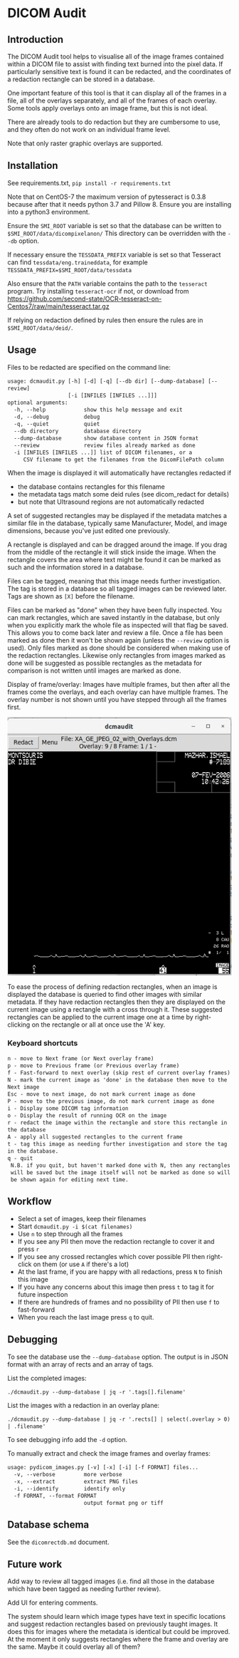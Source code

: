 # DICOM Audit

## Introduction

The DICOM Audit tool helps to visualise all of the image frames contained
within a DICOM file to assist with finding text burned into the pixel data.
If particularly sensitive text is found it can be redacted, and the
coordinates of a redaction rectangle can be stored in a database.

One important feature of this tool is that it can display all of the frames
in a file, all of the overlays separately, and all of the frames of each overlay.
Some tools apply overlays onto an image frame, but this is not ideal.

There are already tools to do redaction but they are cumbersome to use,
and they often do not work on an individual frame level.

Note that only raster graphic overlays are supported.

## Installation

See requirements.txt, `pip install -r requirements.txt`

Note that on CentOS-7 the maximum version of pytesseract is 0.3.8
because after that it needs python 3.7 and Pillow 8. Ensure you are
installing into a python3 environment.

Ensure the `SMI_ROOT` variable is set so that the database can be
written to `$SMI_ROOT/data/dicompixelanon/` This directory can be
overridden with the `--db` option.

If necessary ensure the `TESSDATA_PREFIX` variable is set so that
Tesseract can find `tessdata/eng.traineddata`, for example
`TESSDATA_PREFIX=$SMI_ROOT/data/tessdata`

Also ensure that the `PATH` variable contains the path to the `tesseract`
program.  Try installing `tesseract-ocr` if not, or download from
https://github.com/second-state/OCR-tesseract-on-Centos7/raw/main/tesseract.tar.gz

If relying on redaction defined by rules then ensure the rules are
in `$SMI_ROOT/data/deid/`.

## Usage

Files to be redacted are specified on the command line:

```
usage: dcmaudit.py [-h] [-d] [-q] [--db dir] [--dump-database] [--review]
                   [-i [INFILES [INFILES ...]]]
optional arguments:
  -h, --help            show this help message and exit
  -d, --debug           debug
  -q, --quiet           quiet
  --db directory        database directory
  --dump-database       show database content in JSON format
  --review              review files already marked as done
  -i [INFILES [INFILES ...]] list of DICOM filenames, or a
     CSV filename to get the filenames from the DicomFilePath column
```

When the image is displayed it will automatically have rectangles redacted if
* the database contains rectangles for this filename
* the metadata tags match some deid rules (see dicom_redact for details)
* but note that Ultrasound regions are not automatically redacted

A set of suggested rectangles may be displayed if the metadata matches
a similar file in the database, typically same Manufacturer, Model, and
image dimensions, because you've just edited one previously.

A rectangle is displayed and can be dragged around the image.
If you drag from the middle of the rectangle it will stick inside the image.
When the rectangle covers the area where text might be found it can be
marked as such and the information stored in a database.

Files can be tagged, meaning that this image needs further investigation.
The tag is stored in a database so all tagged images can be reviewed later.
Tags are shown as `[X]` before the filename.

Files can be marked as "done" when they have been fully inspected.
You can mark rectangles, which are saved instantly in the database, but
only when you explicitly mark the whole file as inspected will that
flag be saved.  This allows you to come back later and review a file.
Once a file has been marked as done then it won't be shown again
(unless the `--review` option is used).
Only files marked as done should be considered when making use of
the redaction rectangles. Likewise only rectangles from images marked
as done will be suggested as possible rectangles as the metadata
for comparison is not written until images are marked as done.

Display of frame/overlay:
Images have multiple frames, but then after all the frames come the overlays, and
each overlay can have multiple frames.
The overlay number is not shown until you have stepped through all the frames first.

![screenshot](../resources/images/dcmaudit.png)

To ease the process of defining redaction rectangles, when an image is
displayed the database is queried to find other images with similar metadata.
If they have redaction rectangles then they are displayed on the current image
using a rectangle with a cross through it. These suggested rectangles can be
applied to the current image one at a time by right-clicking on the rectangle
or all at once use the 'A' key.

### Keyboard shortcuts

```
n - move to Next frame (or Next overlay frame)
p - move to Previous frame (or Previous overlay frame)
f - Fast-forward to next overlay (skip rest of current overlay frames)
N - mark the current image as 'done' in the database then move to the Next image
Esc - move to next image, do not mark current image as done
P - move to the previous image, do not mark current image as done
i - Display some DICOM tag information
o - Display the result of running OCR on the image
r - redact the image within the rectangle and store this rectangle in the database
A - apply all suggested rectangles to the current frame
t - tag this image as needing further investigation and store the tag in the database.
q - quit
 N.B. if you quit, but haven't marked done with N, then any rectangles
 will be saved but the image itself will not be marked as done so will
 be shown again for editing next time.
```

## Workflow

* Select a set of images, keep their filenames
* Start `dcmaudit.py -i $(cat filenames)`
* Use `n` to step through all the frames
* If you see any PII then move the redaction rectangle to cover it and press `r`
* If you see any crossed rectangles which cover possible PII then right-click on them (or use `A` if there's a lot)
* At the last frame, if you are happy with all redactions, press `N` to finish this image
* If you have any concerns about this image then press `t` to tag it for future inspection
* If there are hundreds of frames and no possibility of PII then use `f` to fast-forward
* When you reach the last image press `q` to quit.

## Debugging

To see the database use the `--dump-database` option. The output is in JSON format
with an array of rects and an array of tags.

List the completed images:
```
./dcmaudit.py --dump-database | jq -r '.tags[].filename'
```

List the images with a redaction in an overlay plane:
```
./dcmaudit.py --dump-database | jq -r '.rects[] | select(.overlay > 0) | .filename'
```

To see debugging info add the `-d` option.

To manually extract and check the image frames and overlay frames:

```
usage: pydicom_images.py [-v] [-x] [-i] [-f FORMAT] files...
  -v, --verbose         more verbose
  -x, --extract         extract PNG files
  -i, --identify        identify only
  -f FORMAT, --format FORMAT
                        output format png or tiff
```

## Database schema

See the `dicomrectdb.md` document.

## Future work

Add way to review all tagged images (i.e. find all those in the database which have been tagged as needing further review).

Add UI for entering comments.

The system should learn which image types have text in specific locations
and suggest redaction rectangles based on previously taught images.
It does this for images where the metadata is identical but could be improved.
At the moment it only suggests rectangles where the frame and overlay are the same.
Maybe it could overlay all of them?
